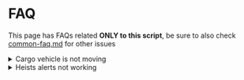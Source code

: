 # FAQ

This page has FAQs related **ONLY to this script**, be sure to also check [common-faq.md](../jaksams-scripts/common-faq.md "mention") for other issues

<details>

<summary>Cargo vehicle is not moving</summary>

If the cargo vehicle doesn't move when nobody is close to it, it's completely normal

The cargo will move only if there is at least one player in the area of it, this depends on FiveM mechanics

</details>

<details>

<summary>Heists alerts not working</summary>

If you are not receiving any alert when a heist is started, is because you didn't setup any alarm in the heist.

To setup an alarm, you need a step which has the bell icon :bell:, which allows you to setup the alarms.

An example can be the 'hackable panel' or a 'safe'

</details>
